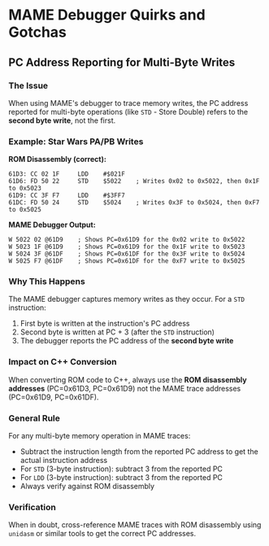 # MAME Debugger Quirks and Gotchas

## PC Address Reporting for Multi-Byte Writes

### The Issue
When using MAME's debugger to trace memory writes, the PC address reported for multi-byte operations (like `STD` - Store Double) refers to the **second byte write**, not the first.

### Example: Star Wars PA/PB Writes

**ROM Disassembly (correct):**
```
61D3: CC 02 1F     LDD    #$021F
61D6: FD 50 22     STD    $5022    ; Writes 0x02 to 0x5022, then 0x1F to 0x5023
61D9: CC 3F F7     LDD    #$3FF7
61DC: FD 50 24     STD    $5024    ; Writes 0x3F to 0x5024, then 0xF7 to 0x5025
```

**MAME Debugger Output:**
```
W 5022 02 @61D9    ; Shows PC=0x61D9 for the 0x02 write to 0x5022
W 5023 1F @61D9    ; Shows PC=0x61D9 for the 0x1F write to 0x5023
W 5024 3F @61DF    ; Shows PC=0x61DF for the 0x3F write to 0x5024  
W 5025 F7 @61DF    ; Shows PC=0x61DF for the 0xF7 write to 0x5025
```

### Why This Happens
The MAME debugger captures memory writes as they occur. For a `STD` instruction:
1. First byte is written at the instruction's PC address
2. Second byte is written at PC + 3 (after the `STD` instruction)
3. The debugger reports the PC address of the **second byte write**

### Impact on C++ Conversion
When converting ROM code to C++, always use the **ROM disassembly addresses** (PC=0x61D3, PC=0x61D9) not the MAME trace addresses (PC=0x61D9, PC=0x61DF).

### General Rule
For any multi-byte memory operation in MAME traces:
- Subtract the instruction length from the reported PC address to get the actual instruction address
- For `STD` (3-byte instruction): subtract 3 from the reported PC
- For `LDD` (3-byte instruction): subtract 3 from the reported PC
- Always verify against ROM disassembly

### Verification
When in doubt, cross-reference MAME traces with ROM disassembly using `unidasm` or similar tools to get the correct PC addresses.
